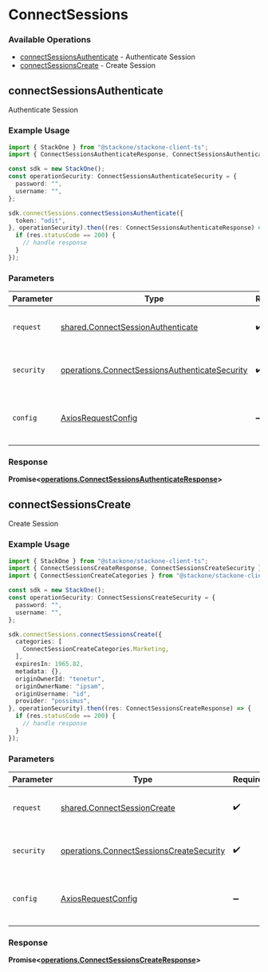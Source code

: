 # ConnectSessions

### Available Operations

* [connectSessionsAuthenticate](#connectsessionsauthenticate) - Authenticate Session
* [connectSessionsCreate](#connectsessionscreate) - Create Session

## connectSessionsAuthenticate

Authenticate Session

### Example Usage

```typescript
import { StackOne } from "@stackone/stackone-client-ts";
import { ConnectSessionsAuthenticateResponse, ConnectSessionsAuthenticateSecurity } from "@stackone/stackone-client-ts/dist/sdk/models/operations";

const sdk = new StackOne();
const operationSecurity: ConnectSessionsAuthenticateSecurity = {
  password: "",
  username: "",
};

sdk.connectSessions.connectSessionsAuthenticate({
  token: "odit",
}, operationSecurity).then((res: ConnectSessionsAuthenticateResponse) => {
  if (res.statusCode == 200) {
    // handle response
  }
});
```

### Parameters

| Parameter                                                                                                        | Type                                                                                                             | Required                                                                                                         | Description                                                                                                      |
| ---------------------------------------------------------------------------------------------------------------- | ---------------------------------------------------------------------------------------------------------------- | ---------------------------------------------------------------------------------------------------------------- | ---------------------------------------------------------------------------------------------------------------- |
| `request`                                                                                                        | [shared.ConnectSessionAuthenticate](../../models/shared/connectsessionauthenticate.md)                           | :heavy_check_mark:                                                                                               | The request object to use for the request.                                                                       |
| `security`                                                                                                       | [operations.ConnectSessionsAuthenticateSecurity](../../models/operations/connectsessionsauthenticatesecurity.md) | :heavy_check_mark:                                                                                               | The security requirements to use for the request.                                                                |
| `config`                                                                                                         | [AxiosRequestConfig](https://axios-http.com/docs/req_config)                                                     | :heavy_minus_sign:                                                                                               | Available config options for making requests.                                                                    |


### Response

**Promise<[operations.ConnectSessionsAuthenticateResponse](../../models/operations/connectsessionsauthenticateresponse.md)>**


## connectSessionsCreate

Create Session

### Example Usage

```typescript
import { StackOne } from "@stackone/stackone-client-ts";
import { ConnectSessionsCreateResponse, ConnectSessionsCreateSecurity } from "@stackone/stackone-client-ts/dist/sdk/models/operations";
import { ConnectSessionCreateCategories } from "@stackone/stackone-client-ts/dist/sdk/models/shared";

const sdk = new StackOne();
const operationSecurity: ConnectSessionsCreateSecurity = {
  password: "",
  username: "",
};

sdk.connectSessions.connectSessionsCreate({
  categories: [
    ConnectSessionCreateCategories.Marketing,
  ],
  expiresIn: 1965.82,
  metadata: {},
  originOwnerId: "tenetur",
  originOwnerName: "ipsam",
  originUsername: "id",
  provider: "possimus",
}, operationSecurity).then((res: ConnectSessionsCreateResponse) => {
  if (res.statusCode == 200) {
    // handle response
  }
});
```

### Parameters

| Parameter                                                                                            | Type                                                                                                 | Required                                                                                             | Description                                                                                          |
| ---------------------------------------------------------------------------------------------------- | ---------------------------------------------------------------------------------------------------- | ---------------------------------------------------------------------------------------------------- | ---------------------------------------------------------------------------------------------------- |
| `request`                                                                                            | [shared.ConnectSessionCreate](../../models/shared/connectsessioncreate.md)                           | :heavy_check_mark:                                                                                   | The request object to use for the request.                                                           |
| `security`                                                                                           | [operations.ConnectSessionsCreateSecurity](../../models/operations/connectsessionscreatesecurity.md) | :heavy_check_mark:                                                                                   | The security requirements to use for the request.                                                    |
| `config`                                                                                             | [AxiosRequestConfig](https://axios-http.com/docs/req_config)                                         | :heavy_minus_sign:                                                                                   | Available config options for making requests.                                                        |


### Response

**Promise<[operations.ConnectSessionsCreateResponse](../../models/operations/connectsessionscreateresponse.md)>**

